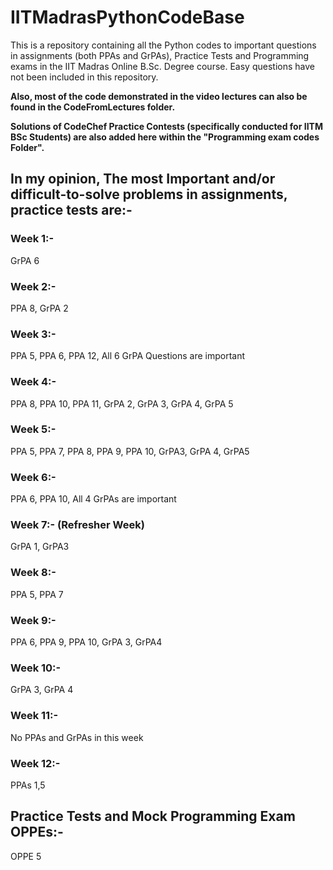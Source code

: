 # IITMadrasPythonCodeBase
This is a repository containing all the Python codes to important questions in assignments (both PPAs and GrPAs), Practice Tests and Programming exams in the IIT Madras Online B.Sc. Degree course. Easy questions have not been included in this repository.

**Also, most of the code demonstrated in the video lectures can also be found in the CodeFromLectures folder.**

**Solutions of CodeChef Practice Contests (specifically conducted for IITM BSc Students) are also added here within the "Programming exam codes Folder".**

## In my opinion, The most Important and/or difficult-to-solve problems in assignments, practice tests are:-
### Week 1:-
GrPA 6
### Week 2:-
PPA 8, GrPA 2
### Week 3:-
PPA 5, PPA 6, PPA 12, All 6 GrPA Questions are important
### Week 4:-
PPA 8, PPA 10, PPA 11, GrPA 2, GrPA 3, GrPA 4, GrPA 5
### Week 5:-
PPA 5, PPA 7, PPA 8, PPA 9, PPA 10, GrPA3, GrPA 4, GrPA5
### Week 6:-
PPA 6, PPA 10, All 4 GrPAs are important
### Week 7:- (Refresher Week)
GrPA 1, GrPA3
### Week 8:-
PPA 5, PPA 7
### Week 9:-
PPA 6, PPA 9, PPA 10, GrPA 3, GrPA4
### Week 10:-
GrPA 3, GrPA 4
### Week 11:-
No PPAs and GrPAs in this week
### Week 12:-
PPAs 1,5
## Practice Tests and Mock Programming Exam OPPEs:-
OPPE 5